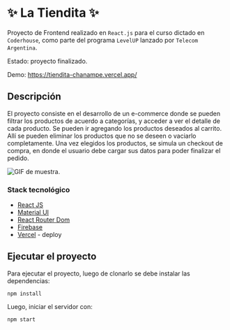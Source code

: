 # ✨ La Tiendita ✨

Proyecto de Frontend realizado en `React.js` para el curso dictado en `Coderhouse`, como parte del programa `LevelUP` lanzado por `Telecom Argentina`.

Estado: proyecto finalizado.

Demo: https://tiendita-chanampe.vercel.app/
## Descripción


El proyecto consiste en el desarrollo de un e-commerce donde se pueden filtrar los productos de acuerdo a categorías, y acceder a ver el detalle de cada producto. Se pueden ir agregando los productos deseados al carrito. Allí se pueden eliminar los productos que no se deseen o vaciarlo completamente. Una vez elegidos los productos, se simula un checkout de compra, en donde el usuario debe cargar sus datos para poder finalizar el pedido.

![GIF de muestra.](/public/proyectofinal.gif "Vista del proyecto.")

### Stack tecnológico

* [React JS](https://reactjs.org/)
* [Material UI](https://mui.com/)
* [React Router Dom](https://reactrouter.com/)
* [Firebase](https://firebase.google.com/)
* [Vercel](https://vercel.com/) - deploy


## Ejecutar el proyecto

Para ejecutar el proyecto, luego de clonarlo se debe instalar las dependencias:

```
npm install
```

Luego, iniciar el servidor con:

```
npm start
```
